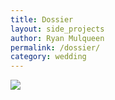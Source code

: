 ```yaml
---
title: Dossier
layout: side_projects
author: Ryan Mulqueen
permalink: /dossier/
category: wedding
---
```


<img src="/wedding/wedding_assets/dossier_friends.png" >
